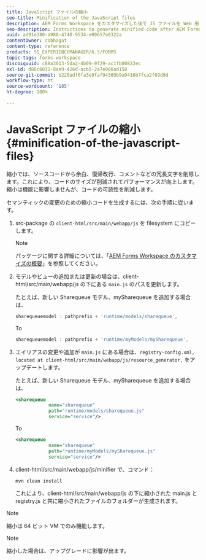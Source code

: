```yaml
---
title: JavaScript ファイルの縮小
seo-title: Minification of the JavaScript files
description: AEM Forms Workspace をカスタマイズした後で JS ファイルを Web 用に最適化するための縮小コードを生成する手順。
seo-description: Instructions to generate minified code after AEM Forms workspace customizations to optimize the JS files for the web.
uuid: ad91e380-a988-4740-9534-e09657e0322a
contentOwner: robhagat
content-type: reference
products: SG_EXPERIENCEMANAGER/6.5/FORMS
topic-tags: forms-workspace
discoiquuid: c88a3013-5da2-4b09-9f29-ac1fb00822ec
exl-id: d88c6831-8ae9-426d-acb5-2a7e066ad158
source-git-commit: b220adf6fa3e9faf94389b9a9416b7fca2f89d9d
workflow-type: ht
source-wordcount: '185'
ht-degree: 100%

---
```


# JavaScript ファイルの縮小 {#minification-of-the-javascript-files}

縮小では、ソースコードから余白、復帰改行、コメントなどの冗長文字を削除します。これにより、コードのサイズが削減されてパフォーマンスが向上します。縮小は機能に影響しませんが、コードの可読性を削減します。

セマンティックの変更のための縮小コードを生成するには、次の手順に従います。

1. src-package の `client-html/src/main/webapp/js` を filesystem にコピーします。

   >[!NOTE]
   >
   >パッケージに関する詳細については、「[AEM Forms Workspace のカスタマイズの概要](/help/forms/using/introduction-customizing-html-workspace.md)」を参照してください。

1. モデルやビューの追加または更新の場合は、client-html/src/main/webapp/js の下にある `main.js` のパスを更新します。

   たとえば、新しい Sharequeue モデル、mySharequeue を追加する場合は、

   ```javascript
   sharequeuemodel : pathprefix + 'runtime/models/sharequeue',
   ```

   To

   ```javascript
   sharequeuemodel : pathprefix + 'runtime/myModels/mySharequeue',
   ```

1. エイリアスの変更や追加が `main.js` にある場合は、`registry-config.xml, located at client-html/src/main/webapp/js/resource_generator,` をアップデートします。

   たとえば、新しい Sharequeue モデル、mySharequeue を追加する場合は、

   ```xml
   <sharequeue
               name="sharequeue"
               path="runtime/models/sharequeue.js"
               service="service"/>
   ```

   To

   ```xml
   <sharequeue
               name="sharequeue"
               path="runtime/myModels/mySharequeue.js"
               service="service"/>
   ```

1. client-html/src/main/webapp/js/minifier で、コマンド：

   ```shell
   mvn clean install
   ```

   これにより、client-html/src/main/webapp/js の下に縮小された main.js と registry.js と共に縮小されたファイルのフォルダーが生成されます。

>[!NOTE]
>
>縮小は 64 ビット VM でのみ機能します。

>[!NOTE]
>
>縮小した場合は、アップグレードに影響が出ます。
